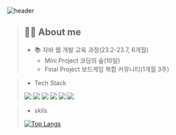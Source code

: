 
<!--
**jaeheeeKim/jaeheeeKim** is a ✨ _special_ ✨ repository because its `README.md` (this file) appears on your GitHub profile.

Here are some ideas to get you started:

- 🔭 I’m currently working on ...
- 🌱 I’m currently learning ...
- 👯 I’m looking to collaborate on ...
- 🤔 I’m looking for help with ...
- 💬 Ask me about ...
- 📫 How to reach me: ...
- 😄 Pronouns: ...
- ⚡ Fun fact: ...
-->
![header](https://capsule-render.vercel.app/api?type=waving&height=200&text=jaehee👏)
> ## 👩‍💻 About me
> - 📚 자바 웹 개발 교육 과정(23.2-23.7, 6개월)
>   - Mini Project 코딩의 숲(10일)
>   - Final Project 보드게임 복합 커뮤니티(1개월 3주)

> - Tech Stack
> <img src="https://img.shields.io/badge/Java-007396.svg?style=for-the-badge&logo=Java&logoColor=white">
> <img src="https://img.shields.io/badge/JSP-007396?style=for-the-badge&logo=Java&logoColor=white">
> <img src="https://img.shields.io/badge/html5-E34F26?style=for-the-badge&logo=HTML5&logoColor=white">
> <img src="https://img.shields.io/badge/javascript-F7DF1E?style=for-the-badge&logo=javascript&logoColor=white">
> <img src="https://img.shields.io/badge/spring-6DB33F?style=for-the-badge&logo=spring&logoColor=white">
> <img src="https://img.shields.io/badge/Oracle-F80000?style=for-the-badge&logo=oracle&logoColor=white">

> - skils
> 
> [![Top Langs](https://github-readme-stats.vercel.app/api/top-langs/?username=jaeheeeKim&layout=compact)](https://github.com/jaeheeeKim/github-readme-stats)


